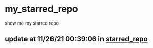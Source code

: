 # my_starred_repo
show me my starred repo

update at 11/26/21 00:39:06 in [starred_repo](./index.html)
---

